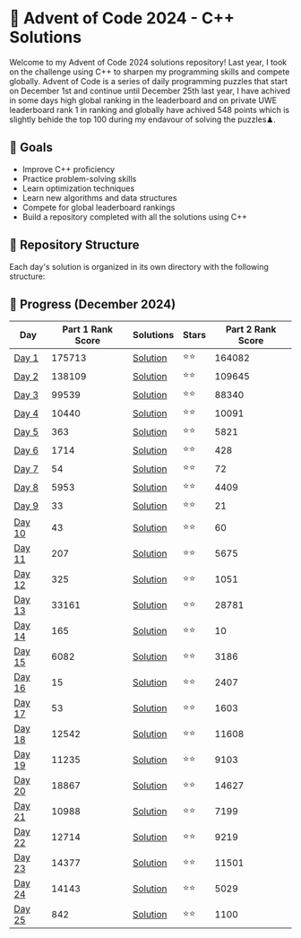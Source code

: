 # 🎄 Advent of Code 2024 - C++ Solutions

Welcome to my Advent of Code 2024 solutions repository! Last year, I took on the challenge using C++ to sharpen my programming skills and compete globally. Advent of Code is a series of daily programming puzzles that start on December 1st and continue until December 25th last year, I have achived in some days high global ranking in the leaderboard and on private UWE leaderboard rank 1 in ranking and globally have achived 548 points which is slightly behide the top 100 during my endavour of solving the puzzles♟.

## 🎯 Goals
- Improve C++ proficiency
- Practice problem-solving skills
- Learn optimization techniques
- Learn new algorithms and data structures
- Compete for global leaderboard rankings
- Build a repository completed with all the solutions using C++


## 🚀 Repository Structure
Each day's solution is organized in its own directory with the following structure:

## 🌟 Progress (December 2024)

| Day | Part 1 Rank Score | Solutions | Stars | Part 2 Rank Score |
|-----|-----------|----------|--------|-------------|
| [Day 1](https://adventofcode.com/2024/day/1) | 175713 | [Solution](./Day01/) | ⭐⭐ | 164082 |
| [Day 2](https://adventofcode.com/2024/day/2) | 138109 | [Solution](./Day02/) | ⭐⭐ | 109645 |
| [Day 3](https://adventofcode.com/2024/day/3) | 99539 | [Solution](./Day03/) | ⭐⭐ | 88340 |
| [Day 4](https://adventofcode.com/2024/day/4) | 10440 | [Solution](./Day04/) | ⭐⭐ | 10091 |
| [Day 5](https://adventofcode.com/2024/day/5) | 363 | [Solution](./Day05/) | ⭐⭐ | 5821 |
| [Day 6](https://adventofcode.com/2024/day/6) | 1714 | [Solution](./Day06/) | ⭐⭐ | 428 |
| [Day 7](https://adventofcode.com/2024/day/7) | 54 | [Solution](./Day07/) | ⭐⭐ | 72 |
| [Day 8](https://adventofcode.com/2024/day/8) | 5953 | [Solution](./Day08/) | ⭐⭐ | 4409 |
| [Day 9](https://adventofcode.com/2024/day/9) | 33 | [Solution](./Day09/) | ⭐⭐ | 21 |
| [Day 10](https://adventofcode.com/2024/day/10) | 43 | [Solution](./Day10/) | ⭐⭐ | 60  |
| [Day 11](https://adventofcode.com/2024/day/11) | 207 | [Solution](./Day11/) | ⭐⭐ | 5675 |
| [Day 12](https://adventofcode.com/2024/day/12) | 325 | [Solution](./Day12/) | ⭐⭐ | 1051 |
| [Day 13](https://adventofcode.com/2024/day/13) | 33161 | [Solution](./Day13/) | ⭐⭐ | 28781 |
| [Day 14](https://adventofcode.com/2024/day/14) | 165 | [Solution](./Day14/) | ⭐⭐ | 10 |
| [Day 15](https://adventofcode.com/2024/day/15) | 6082 | [Solution](./Day15/) | ⭐⭐ | 3186 |
| [Day 16](https://adventofcode.com/2024/day/16) | 15 | [Solution](./Day16/) | ⭐⭐ | 2407 |
| [Day 17](https://adventofcode.com/2024/day/17) | 53 | [Solution](./Day17/) | ⭐⭐ | 1603 |
| [Day 18](https://adventofcode.com/2024/day/18) | 12542 | [Solution](./Day18/) | ⭐⭐ | 11608 |
| [Day 19](https://adventofcode.com/2024/day/19) | 11235 | [Solution](./Day19/) | ⭐⭐ | 9103 |
| [Day 20](https://adventofcode.com/2024/day/20) | 18867 | [Solution](./Day20/) | ⭐⭐ | 14627 |
| [Day 21](https://adventofcode.com/2024/day/21) | 10988 | [Solution](./Day21/) | ⭐⭐ | 7199 |
| [Day 22](https://adventofcode.com/2024/day/22) | 12714 | [Solution](./Day22/) | ⭐⭐ | 9219 |
| [Day 23](https://adventofcode.com/2024/day/23) | 14377 | [Solution](./Day23/) | ⭐⭐ | 11501 |
| [Day 24](https://adventofcode.com/2024/day/24) | 14143 | [Solution](./Day24/) | ⭐⭐ | 5029 |
| [Day 25](https://adventofcode.com/2024/day/25) | 842 | [Solution](./Day25/) | ⭐⭐ | 1100 |

